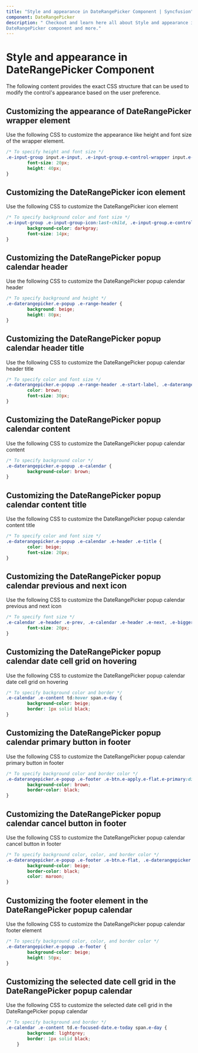 ```yaml
---
title: "Style and appearance in DateRangePicker Component | Syncfusion"
component: DateRangePicker
description: " Checkout and learn here all about Style and appearance in Syncfusion
DateRangePicker component and more."
---
```


# Style and appearance in DateRangePicker Component

The following content provides the exact CSS structure that can be used to modify the control's appearance based on the user preference.

## Customizing the appearance of DateRangePicker wrapper element

Use the following CSS to customize the appearance like height and font size of the wrapper element.

```css
/* To specify height and font size */
.e-input-group input.e-input, .e-input-group.e-control-wrapper input.e-input {
        font-size: 20px;
        height: 40px;
}
```

## Customizing the DateRangePicker icon element

Use the following CSS to customize the DateRangePicker icon element

```css
/* To specify background color and font size */
.e-input-group .e-input-group-icon:last-child, .e-input-group.e-control-wrapper .e-input-group-icon:last-child {
        background-color: darkgray;
        font-size: 14px;
}
```

## Customizing the DateRangePicker popup calendar header

Use the following CSS to customize the DateRangePicker popup calendar header

```css
/* To specify background and height */
.e-daterangepicker.e-popup .e-range-header {
        background: beige;
        height: 80px;
}
```

## Customizing the DateRangePicker popup calendar header title

Use the following CSS to customize the DateRangePicker popup calendar header title

```css
/* To specify color and font size */
.e-daterangepicker.e-popup .e-range-header .e-start-label, .e-daterangepicker.e-popup .e-range-header .e-end-label {
        color: brown;
        font-size: 30px;
}
```

## Customizing the DateRangePicker popup calendar content

Use the following CSS to customize the DateRangePicker popup calendar content

```css
/* To specify background color */
.e-daterangepicker.e-popup .e-calendar {
        background-color: brown;
}
```

## Customizing the DateRangePicker popup calendar content title

Use the following CSS to customize the DateRangePicker popup calendar content title

```css
/* To specify color and font size */
.e-daterangepicker.e-popup .e-calendar .e-header .e-title {
        color: beige;
        font-size: 20px;
}
```

## Customizing the DateRangePicker popup calendar previous and next icon

Use the following CSS to customize the DateRangePicker popup calendar previous and next icon

```css
/* To specify font size */
.e-calendar .e-header .e-prev, .e-calendar .e-header .e-next, .e-bigger.e-small .e-calendar .e-header .e-prev, .e-bigger.e-small .e-calendar .e-header .e-next {
        font-size: 20px;
}
```

## Customizing the DateRangePicker popup calendar date cell grid on hovering

Use the following CSS to customize the DateRangePicker popup calendar date cell grid on hovering

```css
/* To specify background color and border */
.e-calendar .e-content td:hover span.e-day {
        background-color: beige;
        border: 1px solid black;
}
```

## Customizing the DateRangePicker popup calendar primary button in footer

Use the following CSS to customize the DateRangePicker popup calendar primary button in footer

```css
/* To specify background color and border color */
.e-daterangepicker.e-popup .e-footer .e-btn.e-apply.e-flat.e-primary:disabled, .e-daterangepicker.e-popup .e-footer .e-btn.e-apply.e-flat.e-primary:disabled, .e-daterangepicker.e-popup .e-footer .e-css.e-btn.e-apply.e-flat.e-primary:disabled, .e-daterangepicker.e-popup .e-footer .e-css.e-btn.e-apply.e-flat.e-primary:disabled {
        background-color: brown;
        border-color: black;  
}
```

## Customizing the DateRangePicker popup calendar cancel button in footer

Use the following CSS to customize the DateRangePicker popup calendar cancel button in footer

```css
/* To specify background color, color, and border color */
.e-daterangepicker.e-popup .e-footer .e-btn.e-flat, .e-daterangepicker.e-popup .e-footer .e-css.e-btn.e-flat {
        background-color: beige;
        border-color: black;
        color: maroon;
}
```

## Customizing the footer element in the DateRangePicker popup calendar

Use the following CSS to customize the DateRangePicker popup calendar footer element

```css
/* To specify background color, color, and border color */
.e-daterangepicker.e-popup .e-footer {
        background-color: beige;
        height: 50px;
}
```

## Customizing the selected date cell grid in the DateRangePicker popup calendar

Use the following CSS to customize the selected date cell grid in the DateRangePicker popup calendar

```css
/* To specify background and border */
.e-calendar .e-content td.e-focused-date.e-today span.e-day {
        background: lightgrey;
        border: 1px solid black;
    }
```